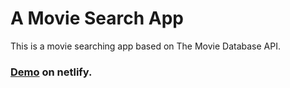# A Movie Search App

This is a movie searching app based on The Movie Database API. 

### [Demo](https://movies-now.netlify.app/) on netlify.
